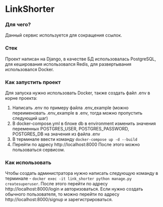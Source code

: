 # LinkShorter
### Для чего?
Данный сервис используется для сокращения ссылок.
### Стек
Проект написан на Django, в качестве БД использовалась PostgreSQL, для кеширования использовался Redis, для развертывания использовался Docker.
### Как запустить проект
Для запуска нужно использовать Docker, также создать файл .env в корне проекта:
1) Написать .env по примеру файла .env_example (можно переименовать .env_example в .env, тогда можно пропустить следующий шаг)
2) В docker-compose.yml в блоке db в environment изменить значения переменных POSTGRES_USER, POSTGRES_PASSWORD, POSTGRES_DB на значения из файла .env
3) В терминале ввести команду ```docker-compose up -d --build```
4) Перейти по адресу http://localhost:8000
После этого можно пользоваться сервисом.
### Как использовать
Чтобы создать администратора нужно написать следующую команду в терминале - ```docker exec -it link_shorter python manage.py createsuperuser```. После этого перейти по адресу http://localhost:8000/login и авторизоваться.
Если нужно создать обычного пользователя, то можно перейти по адресу http://localhost:8000/signup и зарегистрироваться.
